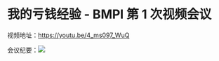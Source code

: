 # 我的亏钱经验 - BMPI 第 1 次视频会议

视频地址：https://youtu.be/4_ms097_WuQ

会议纪要：![](https://img.bmpi.dev/d9ed8694-ef2b-8749-844b-e5bffeb529fa.png)